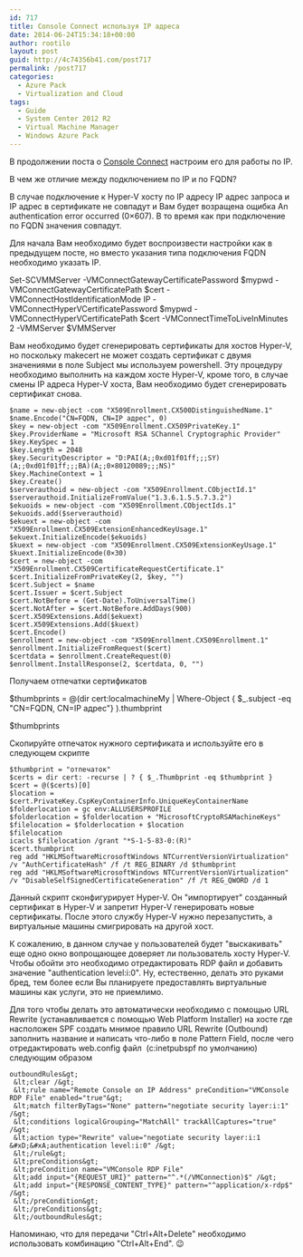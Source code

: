 ```yaml
---
id: 717
title: Console Connect используя IP адреса
date: 2014-06-24T15:34:18+00:00
author: rootilo
layout: post
guid: http://4c74356b41.com/post717
permalink: /post717
categories:
  - Azure Pack
  - Virtualization and Cloud
tags:
  - Guide
  - System Center 2012 R2
  - Virtual Machine Manager
  - Windows Azure Pack
---
```

В продолжении поста о [Console Connect](http://4c74356b41.com/post708) настроим его для работы по IP.

В чем же отличие между подключением по IP и по FQDN?
  
В случае подключение к Hyper-V хосту по IP адресу IP адрес запроса и IP адрес в сертификате не совпадут и Вам будет возращена ощибка An authentication error occurred (0×607). В то время как при подключение по FQDN значения совпадут.

Для начала Вам необходимо будет воспроизвести настройки как в предыдущем посте, но вместо указания типа подключения FQDN необходимо указать IP.
  
Set-SCVMMServer -VMConnectGatewayCertificatePassword $mypwd -VMConnectGatewayCertificatePath $cert -VMConnectHostIdentificationMode IP -VMConnectHyperVCertificatePassword $mypwd -VMConnectHyperVCertificatePath $cert -VMConnectTimeToLiveInMinutes 2 -VMMServer $VMMServer

Вам необходимо будет сгенерировать сертификаты для хостов Hyper-V, но поскольку makecert не может создать сертификат с двумя значениями в поле Subject мы используем powershell. Эту процедуру необходимо выполнить на каждом хосте Hyper-V, кроме того, в случае смены IP адреса Hyper-V хоста, Вам необходимо будет сгенерировать сертификат снова.

```
$name = new-object -com "X509Enrollment.CX500DistinguishedName.1"
$name.Encode("CN=FQDN, CN=IP адрес", 0)
$key = new-object -com "X509Enrollment.CX509PrivateKey.1"
$key.ProviderName = "Microsoft RSA SChannel Cryptographic Provider"
$key.KeySpec = 1
$key.Length = 2048
$key.SecurityDescriptor = "D:PAI(A;;0xd01f01ff;;;SY)(A;;0xd01f01ff;;;BA)(A;;0×80120089;;;NS)"
$key.MachineContext = 1
$key.Create()
$serverauthoid = new-object -com "X509Enrollment.CObjectId.1"
$serverauthoid.InitializeFromValue("1.3.6.1.5.5.7.3.2")
$ekuoids = new-object -com "X509Enrollment.CObjectIds.1"
$ekuoids.add($serverauthoid)
$ekuext = new-object -com "X509Enrollment.CX509ExtensionEnhancedKeyUsage.1"
$ekuext.InitializeEncode($ekuoids)
$kuext = new-object -com "X509Enrollment.CX509ExtensionKeyUsage.1"
$kuext.InitializeEncode(0×30)
$cert = new-object -com "X509Enrollment.CX509CertificateRequestCertificate.1"
$cert.InitializeFromPrivateKey(2, $key, "")
$cert.Subject = $name
$cert.Issuer = $cert.Subject
$cert.NotBefore = (Get-Date).ToUniversalTime()
$cert.NotAfter = $cert.NotBefore.AddDays(900)
$cert.X509Extensions.Add($ekuext)
$cert.X509Extensions.Add($kuext)
$cert.Encode()
$enrollment = new-object -com "X509Enrollment.CX509Enrollment.1"
$enrollment.InitializeFromRequest($cert)
$certdata = $enrollment.CreateRequest(0)
$enrollment.InstallResponse(2, $certdata, 0, "")
```

Получаем отпечатки сертификатов
  
$thumbprints = @(dir cert:localmachineMy | Where-Object { $_.subject -eq "CN=FQDN, CN=IP адрес"} ).thumbprint
  
$thumbprints

Скопируйте отпечаток нужного сертификата и используйте его в следующем скрипте

```
$thumbprint = "отпечаток"
$certs = dir cert: -recurse | ? { $_.Thumbprint -eq $thumbprint }
$cert = @($certs)[0]
$location = $cert.PrivateKey.CspKeyContainerInfo.UniqueKeyContainerName
$folderlocation = gc env:ALLUSERSPROFILE
$folderlocation = $folderlocation + "MicrosoftCryptoRSAMachineKeys"
$filelocation = $folderlocation + $location
$filelocation
icacls $filelocation /grant "*S-1-5-83-0:(R)"
$cert.thumbprint
reg add "HKLMSoftwareMicrosoftWindows NTCurrentVersionVirtualization" /v "AuthCertificateHash" /f /t REG_BINARY /d $thumbprint
reg add "HKLMSoftwareMicrosoftWindows NTCurrentVersionVirtualization" /v "DisableSelfSignedCertificateGeneration" /f /t REG_QWORD /d 1
```

Данный скрипт сконфигурирует Hyper-V. Он "импортирует" созданный сертификат в Hyper-V и запретит Hyper-V генерировать новые сертификаты. После этого службу Hyper-V нужно перезапустить, а виртуальные машины смигрировать на другой хост.

К сожалению, в данном случае у пользователей будет "выскакивать" еще одно окно вопрощающее доверяет ли пользователь хосту Hyper-V. Чтобы обойти это необходимо отредактировать RDP файл и добавить значение "authentication level:i:0". Ну, естественно, делать это руками бред, тем более если Вы планируете предоставлять виртуальные машины как услуги, это не приемлимо.

Для того чтобы делать это автоматически необходимо с помощью URL Rewrite (устанавливается с помощью Web Platform Installer) на хосте где насположен SPF создать мнимое правило URL Rewrite (Outbound) заполнить название и написать что-либо в поле Pattern Field, после чего отредактировать web.config файл  (c:inetpubspf по умолчанию) следующим образом

```
outboundRules&gt;
 &lt;clear /&gt;
 &lt;rule name="Remote Console on IP Address" preCondition="VMConsole RDP File" enabled="true"&gt;
 &lt;match filterByTags="None" pattern="negotiate security layer:i:1" /&gt;
 &lt;conditions logicalGrouping="MatchAll" trackAllCaptures="true" /&gt;
 &lt;action type="Rewrite" value="negotiate security layer:i:1 &#xD;&#xA;authentication level:i:0" /&gt;
 &lt;/rule&gt;
 &lt;preConditions&gt;
 &lt;preCondition name="VMConsole RDP File"
 &lt;add input="{REQUEST_URI}" pattern="^.*(/VMConnection)$" /&gt;
 &lt;add input="{RESPONSE_CONTENT_TYPE}" pattern="^application/x-rdp$" /&gt;
 &lt;/preCondition&gt;
 &lt;/preConditions&gt;
 &lt;/outboundRules&gt;
 ```

Напоминаю, что для передачи "Ctrl+Alt+Delete" необходимо использовать комбинацию "Ctrl+Alt+End". 😉